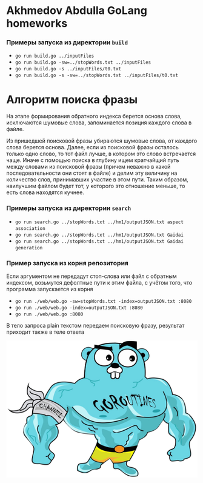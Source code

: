 # Akhmedov Abdulla GoLang homeworks

### Примеры запуска из директории `build`
* `go run build.go ../inputFiles`
* `go run build.go -sw=../stopWords.txt ../inputFiles`
* `go run build.go -s ../inputFiles/t0.txt`
* `go run build.go -s -sw=../stopWords.txt ../inputFiles/t0.txt`

# Алгоритм поиска фразы
На этапе формирования обратного индекса берется основа слова, исключаются
шумовые слова, запоминается позиция каждого слова в файле.

Из пришедшей поисковой фразы убираются шумовые слова, от каждого слова берется
основа. Далее, если из поисковой фразы осталось только одно слово, то
тот файл лучше, в котором это слово встречается чаще. Иначе с помощью
поиска в глубину ищем кратчайщий путь между словами из поисковой фразы
(причем неважно в какой последовательности они стоят в файле) и делим эту
величину на количество слов, принимавших участие в этом пути. Таким образом,
наилучшим файлом будет тот, у которого это отношение меньше, то есть слова находятся кучнее.

### Примеры запуска из директории `search`
* `go run search.go ../stopWords.txt ../hm1/outputJSON.txt aspect association`
* `go run search.go ../stopWords.txt ../hm1/outputJSON.txt Gaidai`
* `go run search.go ../stopWords.txt ../hm1/outputJSON.txt Gaidai generation`

### Пример запуска из корня репозитория
Если аргументом не передадут стоп-слова или файл с обратным индексом, возьмутся дефолтные пути к этим файла, с учётом
того, что программа запускается из корня
* `go run ./web/web.go -sw=stopWords.txt -index=outputJSON.txt :8080`
* `go run ./web/web.go -index=outputJSON.txt :8080`
* `go run ./web/web.go :8080`

В тело запроса plain текстом передаем поисковую фразу, результат приходит также в теле ответа

![Alt text](./golang.png)
